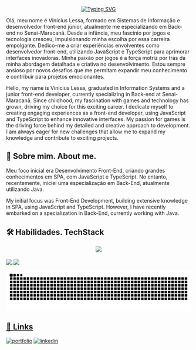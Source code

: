 <p align="center">
 <a href="https://git.io/typing-svg"><img src="https://readme-typing-svg.herokuapp.com?font=Fira+Code&pause=1000&color=F70E0E&random=false&width=435&lines=Hello+World!+%F0%9F%91%8B;I+am+Vinicius+Lessa!+%F0%9F%87%A7%F0%9F%87%B7" alt="Typing SVG" /></a> <br> </p>
 
 <p>Olá, meu nome é Vinícius Lessa, formado em Sistemas de Informação e desenvolvedor front-end júnior, atualmente me especializando em Back-end no Senai-Maracanã. Desde a infância, meu fascínio por jogos e tecnologia cresceu, impulsionando minha escolha por essa carreira empolgante. Dedico-me a criar experiências envolventes como desenvolvedor front-end, utilizando JavaScript e TypeScript para aprimorar interfaces inovadoras. Minha paixão por jogos é a força motriz por trás da minha abordagem detalhada e criativa no desenvolvimento. Estou sempre ansioso por novos desafios que me permitam expandir meu conhecimento e contribuir para projetos emocionantes.</p>


<p>Hello, my name is Vinícius Lessa, graduated in Information Systems and a junior front-end developer, currently specializing in Back-end at Senai-Maracanã. Since childhood, my fascination with games and technology has grown, driving my choice for this exciting career. I dedicate myself to creating engaging experiences as a front-end developer, using JavaScript and TypeScript to enhance innovative interfaces. My passion for games is the driving force behind my detailed and creative approach to development. I am always eager for new challenges that allow me to expand my knowledge and contribute to exciting projects.</p>


## 🚀 Sobre mim.   About me.
<p>Meu foco inicial era Desenvolvimento Front-End, criando grandes conhecimentos em SPA, com JavaScript e TypeScript. No entanto, recentemente, iniciei uma especialização em Back-End, atualmente utilizando Java.</p>
<p>My initial focus was Front-End Development, building extensive knowledge in SPA, using JavaScript and TypeScript. However, I have recently embarked on a specialization in Back-End, currently working with Java.</p>

## 🛠 Habilidades.  TechStack
<p align="center">
  <a href="https://skillicons.dev">
    <img src="https://skillicons.dev/icons?i=html,css,js,nodejs,mysql,java&perline=3" />
  </a>
</p>


<a href="https://github.com/viniciusldiniz/github-readme-stats">
  <img height="120" align="center" src="https://github-readme-stats.vercel.app/api?username=viniciusldiniz&bg_color=DEG,2E2E2E,000000&title_color=3399CC&text_color=CCCCCC&icon_color=66CC66" />
</a>
<a href="https://github.com/viniciusldiniz/convoychat">
  <img height="120" align="center" src="https://github-readme-stats.vercel.app/api/top-langs?username=viniciusldiniz&layout=compact&langs_count=8&card_width=320&bg_color=DEG,2E2E2E,000000&title_color=3399CC&text_color=CCCCCC&icon_color=66CC66" /></p>

<p align="center"><img  src="https://raw.githubusercontent.com/shahradelahi/shahradelahi/output/github-contribution-grid-snake-dark.svg#gh-dark-mode-only"/>



## 🔗 Links
[![portfolio](https://img.shields.io/badge/my_portfolio-000?style=for-the-badge&logo=ko-fi&logoColor=white)](https://vinicius-lessa-portfolio-br.vercel.app/)
[![linkedin](https://img.shields.io/badge/linkedin-0A66C2?style=for-the-badge&logo=linkedin&logoColor=white)](https://www.linkedin.com/in/vinícius-lessa-55b21b176/)

